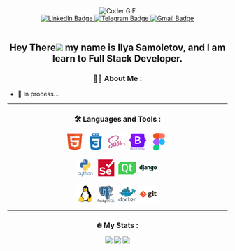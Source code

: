 <div align="center">
    <img alt="Coder GIF" height=250 width=350 src="https://thumbs.gfycat.com/EvilNextDevilfish-small.gif" />
    <div>
    <a href="https://www.linkedin.com/in/ilya-samoletov-a10375246" target="_blank">
      <img src="https://img.shields.io/badge/LinkedIn-blue?style=for-the-badge&logo=linkedin&logoColor=white" alt="LinkedIn Badge"/>
    </a>
    <a href="#" target="_blank">
      <img src="https://img.shields.io/badge/Telegram-green?style=for-the-badge&logo=telegram&logoColor=white" alt="Telegram Badge"/>
    </a>
    <a href="mailto:#airscods@gmail.com" target="_blank">
      <img src="https://img.shields.io/badge/Gmail-red?style=for-the-badge&logo=gmail&logoColor=white" alt="Gmail Badge"/>
    </a>
    </div>
    <img src="https://komarev.com/ghpvc/?username=airscods&style=flat-square&color=blue" alt=""/>
</div>
<div align="center">

  ## Hey There<img src="https://media.giphy.com/media/hvRJCLFzcasrR4ia7z/giphy.gif" width="30px"> my name is Ilya Samoletov, and I am learn to Full Stack Developer.
</div>
<div align="center">

  ### :woman_technologist: About Me :
</div>

- :telescope: In process...
---
<div align="center">

### :hammer_and_wrench: Languages and Tools :
  <img src="https://github.com/devicons/devicon/blob/master/icons/html5/html5-original.svg" title="HTML5" alt="HTML" width="40" height="40"/>&nbsp;
  <img src="https://github.com/devicons/devicon/blob/master/icons/css3/css3-plain-wordmark.svg"  title="CSS3" alt="CSS" width="40" height="40"/>&nbsp;
  <img src="https://github.com/devicons/devicon/blob/master/icons/sass/sass-original.svg" title="Sass" alt="Sass" width="40" height="40"/>&nbsp;
  <img src="https://github.com/devicons/devicon/blob/master/icons/bootstrap/bootstrap-original-wordmark.svg" title="Bootstrap" alt="Bootstrap" width="40" height="40"/>&nbsp;
  <img src="https://github.com/devicons/devicon/blob/master/icons/figma/figma-original.svg" title="Figma" alt="Figma" width="40" height="40"/>&nbsp;
  <br><br>
  <img src="https://github.com/devicons/devicon/blob/master/icons/python/python-original-wordmark.svg" title="Python" alt="Python" width="40" height="40"/>&nbsp;
  <img src="https://github.com/devicons/devicon/blob/master/icons/selenium/selenium-original.svg" title="Selenium" alt="Selenium" width="40" height="40"/>&nbsp;
  <img src="https://github.com/devicons/devicon/blob/master/icons/qt/qt-original.svg" title="Qt6" alt="Qt6" width="40" height="40"/>&nbsp;
  <img src="https://github.com/devicons/devicon/blob/master/icons/django/django-plain-wordmark.svg" title="Django" alt="Django" width="40" height="40"/>&nbsp;
  <br><br>
  <img src="https://github.com/devicons/devicon/blob/master/icons/linux/linux-original.svg" title="Linux" alt="Linux" width="40" height="40"/>&nbsp;
  <img src="https://github.com/devicons/devicon/blob/master/icons/postgresql/postgresql-original-wordmark.svg" title="Postgresql" alt="Postgresql" width="40" height="40"/>&nbsp;
  <img src="https://github.com/devicons/devicon/blob/master/icons/docker/docker-original-wordmark.svg" title="Docker" alt="Docker" width="40" height="40"/>&nbsp;
  <img src="https://github.com/devicons/devicon/blob/master/icons/git/git-original-wordmark.svg" title="Git" alt="Git" width="40" height="40"/>&nbsp;
</div>

---
<div align="center">

  ### :fire: My Stats :
  <div align="center">
    <img src = "https://github-readme-stats.vercel.app/api?username=airscods&show_icons=true&theme=dark" width = 400>
    <img src = "https://github-readme-streak-stats.herokuapp.com?user=airscods&theme=dark&hide_border=true" width = 400>
    <img src = "https://github-readme-stats.vercel.app/api/top-langs/?username=airscods&layout=compact&theme=vision-friendly-dark" width = 350>
  </div>
</div>


